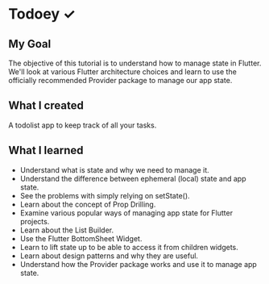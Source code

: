 
# Todoey ✓

## My Goal

The objective of this tutorial is to understand how to manage state in Flutter. We'll look at various Flutter architecture choices and learn to use the officially recommended Provider package to manage our app state.


## What I created

A todolist app to keep track of all your tasks.

## What I learned

- Understand what is state and why we need to manage it.
- Understand the difference between ephemeral (local) state and app state.
- See the problems with simply relying on setState().
- Learn about the concept of Prop Drilling.
- Examine various popular ways of managing app state for Flutter projects.
- Learn about the List Builder.
- Use the Flutter BottomSheet Widget.
- Learn to lift state up to be able to access it from children widgets.
- Learn about design patterns and why they are useful.
- Understand how the Provider package works and use it to manage app state.


